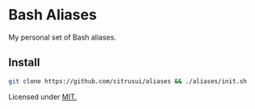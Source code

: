 # Bash Aliases

My personal set of Bash aliases.

## Install

```sh
git clone https://github.com/citrusui/aliases && ./aliases/init.sh
```

Licensed under [MIT.](LICENSE.md)
